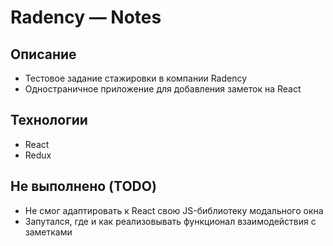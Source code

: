 # Radency — Notes

## Описание
- Тестовое задание стажировки в компании Radency
- Одностраничное приложение для добавления заметок на React

## Технологии
- React
- Redux

## Не выполнено (TODO)
- Не смог адаптировать к React свою JS-библиотеку модального окна
- Запутался, где и как реализовывать функционал взаимодействия с заметками